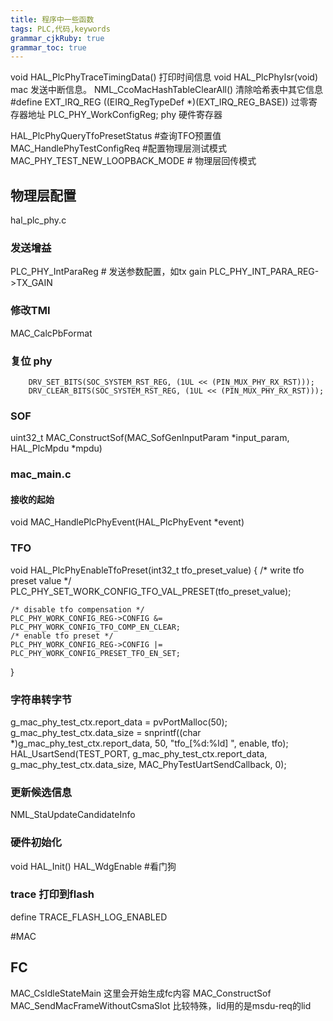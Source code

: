 ```yaml
---
title: 程序中一些函数 
tags: PLC,代码,keywords
grammar_cjkRuby: true
grammar_toc: true
---
```

void HAL_PlcPhyTraceTimingData() 打印时间信息
void HAL_PlcPhyIsr(void) mac 发送中断信息。
NML_CcoMacHashTableClearAll() 清除哈希表中其它信息
#define EXT_IRQ_REG   ((EIRQ_RegTypeDef \*)(EXT_IRQ_REG_BASE))  过零寄存器地址
 PLC_PHY_WorkConfigReg;   phy 硬件寄存器

HAL_PlcPhyQueryTfoPresetStatus #查询TFO预置值
MAC_HandlePhyTestConfigReq #配置物理层测试模式
MAC_PHY_TEST_NEW_LOOPBACK_MODE # 物理层回传模式

## 物理层配置
hal_plc_phy.c 
### 发送增益
PLC_PHY_IntParaReg # 发送参数配置，如tx gain
PLC_PHY_INT_PARA_REG->TX_GAIN
### 修改TMI
MAC_CalcPbFormat

### 复位 phy
        DRV_SET_BITS(SOC_SYSTEM_RST_REG, (1UL << (PIN_MUX_PHY_RX_RST)));
        DRV_CLEAR_BITS(SOC_SYSTEM_RST_REG, (1UL << (PIN_MUX_PHY_RX_RST)));
		
### SOF
uint32_t MAC_ConstructSof(MAC_SofGenInputParam *input_param, HAL_PlcMpdu *mpdu)

###  mac_main.c
#### 接收的起始
void MAC_HandlePlcPhyEvent(HAL_PlcPhyEvent *event)

### TFO
void HAL_PlcPhyEnableTfoPreset(int32_t tfo_preset_value)
{
    /* write tfo preset value */
    PLC_PHY_SET_WORK_CONFIG_TFO_VAL_PRESET(tfo_preset_value);

    /* disable tfo compensation */
    PLC_PHY_WORK_CONFIG_REG->CONFIG &= PLC_PHY_WORK_CONFIG_TFO_COMP_EN_CLEAR;
    /* enable tfo preset */
    PLC_PHY_WORK_CONFIG_REG->CONFIG |= PLC_PHY_WORK_CONFIG_PRESET_TFO_EN_SET;

}

### 字符串转字节

 g_mac_phy_test_ctx.report_data = pvPortMalloc(50);
 g_mac_phy_test_ctx.data_size = snprintf((char \*)g_mac_phy_test_ctx.report_data, 50, "tfo_\[%d:%ld] ", enable, tfo);
HAL_UsartSend(TEST_PORT, g_mac_phy_test_ctx.report_data, g_mac_phy_test_ctx.data_size, MAC_PhyTestUartSendCallback, 0);

### 更新候选信息
NML_StaUpdateCandidateInfo

### 硬件初始化
void HAL_Init()
HAL_WdgEnable #看门狗

### trace 打印到flash
define TRACE_FLASH_LOG_ENABLED

#MAC

## FC
MAC_CsIdleStateMain 这里会开始生成fc内容
MAC_ConstructSof
MAC_SendMacFrameWithoutCsmaSlot 比较特殊，lid用的是msdu-req的lid